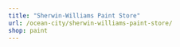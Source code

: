 ```yaml
---
title: "Sherwin-Williams Paint Store"
url: /ocean-city/sherwin-williams-paint-store/
shop: paint
---
```

